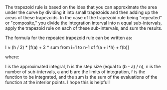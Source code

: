 
The trapezoid rule is based on the idea that you can approximate the area under the curve by dividing it into small trapezoids and then adding up the areas of these trapezoids. In the case of the trapezoid rule being "repeated" or "composite," you divide the integration interval into n equal sub-intervals, apply the trapezoid rule on each of these sub-intervals, and sum the results.

The formula for the repeated trapezoid rule can be written as:

I ≈ (h / 2) * [f(a) + 2 * sum from i=1 to n-1 of f(a + i*h) + f(b)]

where:

I is the approximated integral,
h is the step size (equal to (b - a) / n),
n is the number of sub-intervals,
a and b are the limits of integration,
f is the function to be integrated, and
the sum is the sum of the evaluations of the function at the interior points.
I hope this is helpful!

